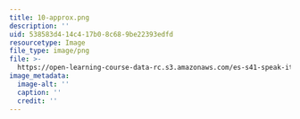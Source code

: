 ```yaml
---
title: 10-approx.png
description: ''
uid: 538583d4-14c4-17b0-8c68-9be22393edfd
resourcetype: Image
file_type: image/png
file: >-
  https://open-learning-course-data-rc.s3.amazonaws.com/es-s41-speak-italian-with-your-mouth-full-spring-2012/538583d414c417b08c689be22393edfd_10-approx.png
image_metadata:
  image-alt: ''
  caption: ''
  credit: ''
---
```

